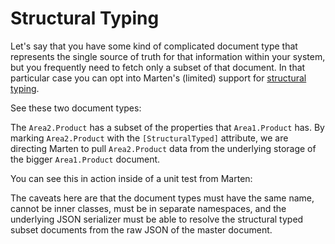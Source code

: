 # Structural Typing

Let's say that you have some kind of complicated document type that represents the single source of truth for that
information within your system, but you frequently need to fetch only a subset of that document. In that
particular case you can opt into Marten's (limited) support for [structural typing](https://en.wikipedia.org/wiki/Structural_type_system).

See these two document types:

<!-- snippet: sample_structural_typing_classes -->
<!-- endSnippet -->

The `Area2.Product` has a subset of the properties that `Area1.Product` has. By marking `Area2.Product`
with the `[StructuralTyped]` attribute, we are directing Marten to pull `Area2.Product` data
from the underlying storage of the bigger `Area1.Product` document.

You can see this in action inside of a unit test from Marten:

<!-- snippet: sample_can_select_from_the_same_table -->
<!-- endSnippet -->

The caveats here are that the document types must have the same name, cannot be inner classes, must be in
separate namespaces, and the underlying JSON serializer must be able to resolve the structural typed
subset documents from the raw JSON of the master document.
